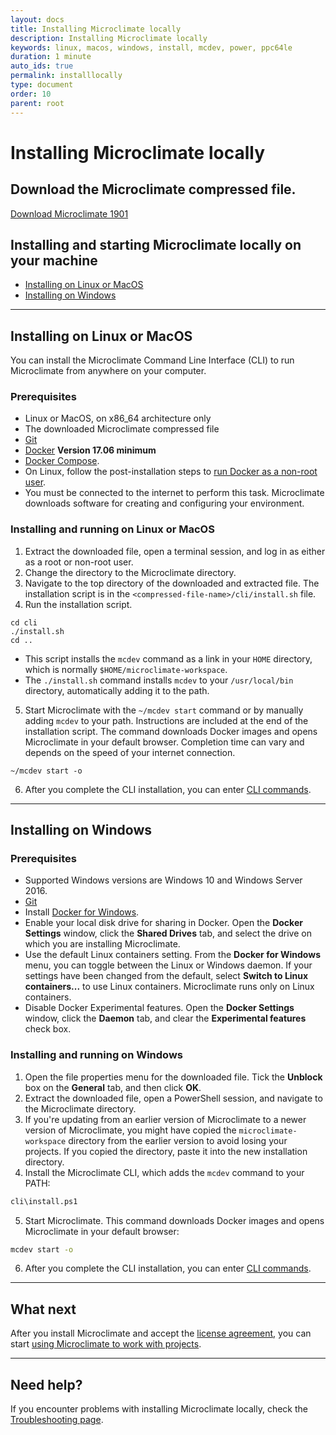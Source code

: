 ```yaml
---
layout: docs
title: Installing Microclimate locally
description: Installing Microclimate locally
keywords: linux, macos, windows, install, mcdev, power, ppc64le
duration: 1 minute
auto_ids: true
permalink: installlocally
type: document
order: 10
parent: root
---
```


# Installing Microclimate locally

## Download the Microclimate compressed file.

<a href="{{ site.downloadlink }}" class="download-link trackdownload" id="zipDownload">Download Microclimate 1901</a>

## Installing and starting Microclimate locally on your machine

* [Installing on Linux or MacOS](#installing-on-linux-or-macos)
* [Installing on Windows](#installing-on-windows)

***
## Installing on Linux or MacOS

You can install the Microclimate Command Line Interface (CLI) to run Microclimate from anywhere on your computer.

### Prerequisites
* Linux or MacOS, on x86_64 architecture only
* The downloaded Microclimate compressed file
* [Git](https://git-scm.com/)
* [Docker](https://www.docker.com/get-docker) **Version 17.06 minimum**
* [Docker Compose](https://docs.docker.com/compose/install/).
* On Linux, follow the post-installation steps to [run Docker as a non-root user](https://docs.docker.com/engine/installation/linux/linux-postinstall/).
* You must be connected to the internet to perform this task. Microclimate downloads software for creating and configuring your environment.

### Installing and running on Linux or MacOS
1. Extract the downloaded file, open a terminal session, and log in as either as a root or non-root user.
2. Change the directory to the Microclimate directory.
3. Navigate to the top directory of the downloaded and extracted file. The installation script is in the `<compressed-file-name>/cli/install.sh` file.
4. Run the installation script.
```
cd cli
./install.sh
cd ..
```
* This script installs the `mcdev` command as a link in your `HOME` directory, which is normally `$HOME/microclimate-workspace`.
* The `./install.sh` command installs `mcdev` to your `/usr/local/bin` directory, automatically adding it to the path.
5. Start Microclimate with the `~/mcdev start` command or by manually adding `mcdev` to your path. Instructions are included at the end of the installation script. The command downloads Docker images and opens Microclimate in your default browser. Completion time can vary and depends on the speed of your internet connection.
```
~/mcdev start -o
```
6. After you complete the CLI installation, you can enter [CLI commands](clicommands).

***
## Installing on Windows

### Prerequisites
* Supported Windows versions are Windows 10 and Windows Server 2016.
* [Git](https://git-scm.com/)
* Install [Docker for Windows](https://www.docker.com/docker-windows).
* Enable your local disk drive for sharing in Docker. Open the **Docker Settings** window, click the **Shared Drives** tab, and select the drive on which you are installing Microclimate.
* Use the default Linux containers setting. From the **Docker for Windows** menu, you can toggle between the Linux or Windows daemon. If your settings have been changed from the default, select **Switch to Linux containers...** to use Linux containers. Microclimate runs only on Linux containers.
* Disable Docker Experimental features. Open the **Docker Settings** window, click the **Daemon** tab, and clear the **Experimental features** check box.

### Installing and running on Windows
1. Open the file properties menu for the downloaded file. Tick the **Unblock** box on the **General** tab, and then click **OK**.
2. Extract the downloaded file, open a PowerShell session, and navigate to the Microclimate directory.
3. If you're updating from an earlier version of Microclimate to a newer version of Microclimate, you might have copied the `microclimate-workspace` directory from the earlier version to avoid losing your projects. If you copied the directory, paste it into the new installation directory.
4. Install the Microclimate CLI, which adds the `mcdev` command to your PATH:
```bash
cli\install.ps1
```
5. Start Microclimate. This command downloads Docker images and opens Microclimate in your default browser:
```bash
mcdev start -o
```
6. After you complete the CLI installation, you can enter [CLI commands](clicommands).

***
## What next
After you install Microclimate and accept the [license agreement](license), you can start [using Microclimate to work with projects](usingmicroclimate).

***
## Need help?
If you encounter problems with installing Microclimate locally, check the [Troubleshooting page](troubleshooting#installing-microclimate-locally).

